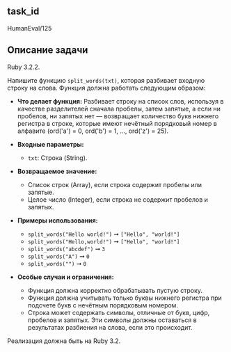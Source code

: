 ## task_id
HumanEval/125

## Описание задачи
Ruby 3.2.2.

Напишите функцию `split_words(txt)`, которая разбивает входную строку на слова.  Функция должна работать следующим образом:

* **Что делает функция:** Разбивает строку на список слов, используя в качестве разделителей сначала пробелы, затем запятые, а если ни пробелов, ни запятых нет — возвращает количество букв нижнего регистра в строке, которые имеют нечётный порядковый номер в алфавите (ord('a') = 0, ord('b') = 1, ..., ord('z') = 25).

* **Входные параметры:**
    * `txt`: Строка (String).

* **Возвращаемое значение:**
    * Список строк (Array<String>), если строка содержит пробелы или запятые.
    * Целое число (Integer), если строка не содержит пробелов и запятых.

* **Примеры использования:**
    * `split_words("Hello world!")` ➞ `["Hello", "world!"]`
    * `split_words("Hello,world!")` ➞ `["Hello", "world!"]`
    * `split_words("abcdef")` ➞ `3`
    * `split_words("A")` ➞ `0`
    * `split_words("")` ➞ `0`


* **Особые случаи и ограничения:**
    * Функция должна корректно обрабатывать пустую строку.
    * Функция должна учитывать только буквы нижнего регистра при подсчете букв с нечётным порядковым номером.
    * Строка может содержать символы, отличные от букв, цифр, пробелов и запятых.  Эти символы должны оставаться в результатах разбиения на слова, если это происходит.


Реализация должна быть на Ruby 3.2.

